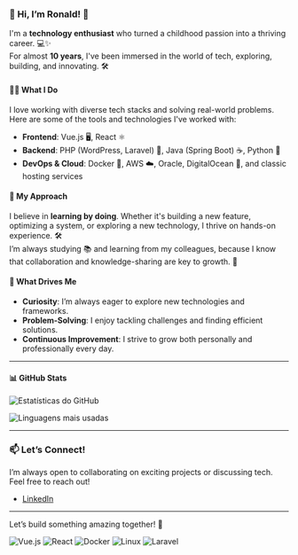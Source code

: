 ### 👋 Hi, I’m Ronald! 🚀

I'm a **technology enthusiast** who turned a childhood passion into a thriving career. 💻✨  
For almost **10 years**, I've been immersed in the world of tech, exploring, building, and innovating. 🛠️  

#### 🧑‍💻 **What I Do**  
I love working with diverse tech stacks and solving real-world problems. Here are some of the tools and technologies I've worked with:  
- **Frontend**: Vue.js 🖥️, React ⚛️  
- **Backend**: PHP (WordPress, Laravel) 🐘, Java (Spring Boot) ☕, Python 🐍  
- **DevOps & Cloud**: Docker 🐳, AWS ☁️, Oracle, DigitalOcean 🌊, and classic hosting services  

#### 🌟 **My Approach**  
I believe in **learning by doing**. Whether it's building a new feature, optimizing a system, or exploring a new technology, I thrive on hands-on experience. 🛠️  
I’m always studying 📚 and learning from my colleagues, because I know that collaboration and knowledge-sharing are key to growth. 🤝  

#### 🚀 **What Drives Me**  
- **Curiosity**: I’m always eager to explore new technologies and frameworks.  
- **Problem-Solving**: I enjoy tackling challenges and finding efficient solutions.  
- **Continuous Improvement**: I strive to grow both personally and professionally every day.  

---

#### 📊 **GitHub Stats**  

![Estatísticas do GitHub](https://github-readme-stats.vercel.app/api?username=roscfi&show_icons=true&theme=dark)

![Linguagens mais usadas](https://github-readme-stats.vercel.app/api/top-langs/?username=roscfi&layout=compact&theme=dark)

---

### 📫 **Let’s Connect!**  
I’m always open to collaborating on exciting projects or discussing tech. Feel free to reach out!  
- [LinkedIn](https://www.linkedin.com/in/rsfsp/) 

---

Let’s build something amazing together! 🚀  

![Vue.js](https://img.shields.io/badge/Vue.js-4FC08D?logo=vuedotjs&logoColor=white) ![React](https://img.shields.io/badge/React-61DAFB?logo=react&logoColor=black) ![Docker](https://img.shields.io/badge/Docker-2496ED?logo=docker&logoColor=white)
![Linux](https://img.shields.io/badge/Linux-FCC624?logo=linux&logoColor=black) ![Laravel](https://img.shields.io/badge/Laravel-FF2D20?logo=laravel&logoColor=white)
<!---
roscfi/roscfi is a ✨ special ✨ repository because its `README.md` (this file) appears on your GitHub profile.
You can click the Preview link to take a look at your changes.
--->
